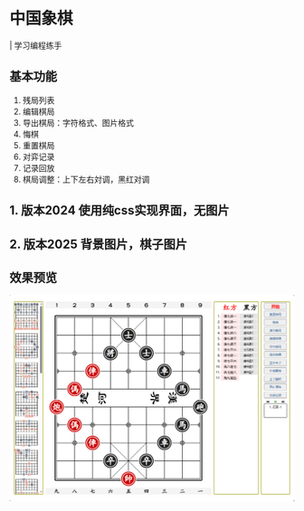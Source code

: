 # 中国象棋
| 学习编程练手
## 基本功能
1. 残局列表
2. 编辑棋局
3. 导出棋局：字符格式、图片格式
4. 悔棋
5. 重置棋局
6. 对弈记录
7. 记录回放
8. 棋局调整：上下左右対调，黑红对调

## 1. 版本2024 使用纯css实现界面，无图片
## 2. 版本2025 背景图片，棋子图片


## 效果预览
<img src="chess.png">
